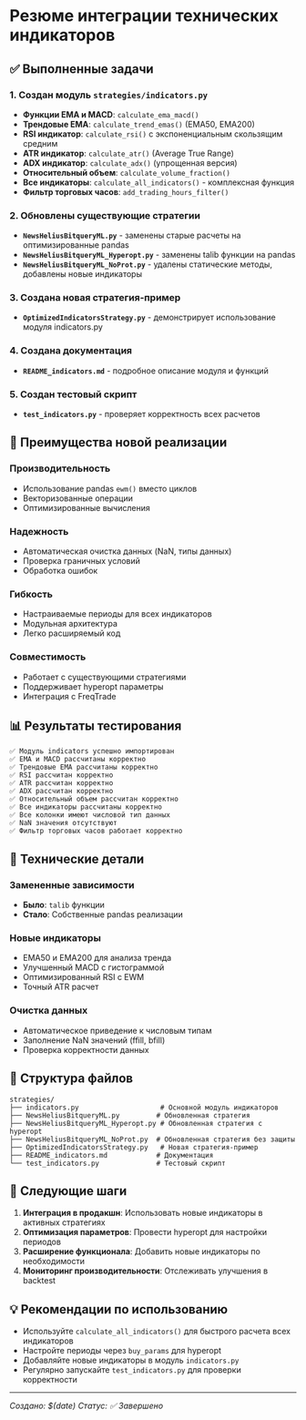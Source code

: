 # Резюме интеграции технических индикаторов

## ✅ Выполненные задачи

### 1. Создан модуль `strategies/indicators.py`
- **Функции EMA и MACD**: `calculate_ema_macd()`
- **Трендовые EMA**: `calculate_trend_emas()` (EMA50, EMA200)
- **RSI индикатор**: `calculate_rsi()` с экспоненциальным скользящим средним
- **ATR индикатор**: `calculate_atr()` (Average True Range)
- **ADX индикатор**: `calculate_adx()` (упрощенная версия)
- **Относительный объем**: `calculate_volume_fraction()`
- **Все индикаторы**: `calculate_all_indicators()` - комплексная функция
- **Фильтр торговых часов**: `add_trading_hours_filter()`

### 2. Обновлены существующие стратегии
- **`NewsHeliusBitqueryML.py`** - заменены старые расчеты на оптимизированные pandas
- **`NewsHeliusBitqueryML_Hyperopt.py`** - заменены talib функции на pandas
- **`NewsHeliusBitqueryML_NoProt.py`** - удалены статические методы, добавлены новые индикаторы

### 3. Создана новая стратегия-пример
- **`OptimizedIndicatorsStrategy.py`** - демонстрирует использование модуля indicators.py

### 4. Создана документация
- **`README_indicators.md`** - подробное описание модуля и функций

### 5. Создан тестовый скрипт
- **`test_indicators.py`** - проверяет корректность всех расчетов

## 🚀 Преимущества новой реализации

### Производительность
- Использование pandas `ewm()` вместо циклов
- Векторизованные операции
- Оптимизированные вычисления

### Надежность
- Автоматическая очистка данных (NaN, типы данных)
- Проверка граничных условий
- Обработка ошибок

### Гибкость
- Настраиваемые периоды для всех индикаторов
- Модульная архитектура
- Легко расширяемый код

### Совместимость
- Работает с существующими стратегиями
- Поддерживает hyperopt параметры
- Интеграция с FreqTrade

## 📊 Результаты тестирования

```
✅ Модуль indicators успешно импортирован
✅ EMA и MACD рассчитаны корректно
✅ Трендовые EMA рассчитаны корректно
✅ RSI рассчитан корректно
✅ ATR рассчитан корректно
✅ ADX рассчитан корректно
✅ Относительный объем рассчитан корректно
✅ Все индикаторы рассчитаны корректно
✅ Все колонки имеют числовой тип данных
✅ NaN значения отсутствуют
✅ Фильтр торговых часов работает корректно
```

## 🔧 Технические детали

### Замененные зависимости
- **Было**: `talib` функции
- **Стало**: Собственные pandas реализации

### Новые индикаторы
- EMA50 и EMA200 для анализа тренда
- Улучшенный MACD с гистограммой
- Оптимизированный RSI с EWM
- Точный ATR расчет

### Очистка данных
- Автоматическое приведение к числовым типам
- Заполнение NaN значений (ffill, bfill)
- Проверка корректности данных

## 📁 Структура файлов

```
strategies/
├── indicators.py                    # Основной модуль индикаторов
├── NewsHeliusBitqueryML.py         # Обновленная стратегия
├── NewsHeliusBitqueryML_Hyperopt.py # Обновленная стратегия с hyperopt
├── NewsHeliusBitqueryML_NoProt.py  # Обновленная стратегия без защиты
├── OptimizedIndicatorsStrategy.py   # Новая стратегия-пример
├── README_indicators.md            # Документация
└── test_indicators.py              # Тестовый скрипт
```

## 🎯 Следующие шаги

1. **Интеграция в продакшн**: Использовать новые индикаторы в активных стратегиях
2. **Оптимизация параметров**: Провести hyperopt для настройки периодов
3. **Расширение функционала**: Добавить новые индикаторы по необходимости
4. **Мониторинг производительности**: Отслеживать улучшения в backtest

## 💡 Рекомендации по использованию

- Используйте `calculate_all_indicators()` для быстрого расчета всех индикаторов
- Настройте периоды через `buy_params` для hyperopt
- Добавляйте новые индикаторы в модуль `indicators.py`
- Регулярно запускайте `test_indicators.py` для проверки корректности

---
*Создано: $(date)*
*Статус: ✅ Завершено*

